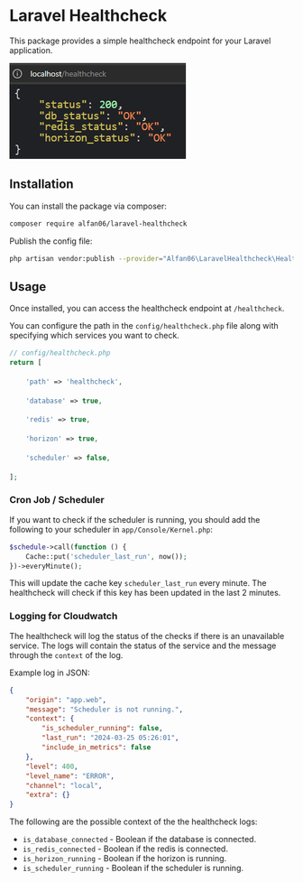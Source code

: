 # Laravel Healthcheck

This package provides a simple healthcheck endpoint for your Laravel application.

![Import Action](https://raw.githubusercontent.com/alfan06/laravel-healthcheck/master/docs/healthcheck.png)

## Installation

You can install the package via composer:

```bash
composer require alfan06/laravel-healthcheck
```

Publish the config file:

```bash
php artisan vendor:publish --provider="Alfan06\LaravelHealthcheck\HealthcheckServiceProvider"
```

## Usage

Once installed, you can access the healthcheck endpoint at `/healthcheck`.

You can configure the path in the `config/healthcheck.php` file along with specifying which services you want to check.

```php
// config/healthcheck.php
return [

    'path' => 'healthcheck',

    'database' => true,

    'redis' => true,

    'horizon' => true,

    'scheduler' => false,

];
```

### Cron Job / Scheduler

If you want to check if the scheduler is running, you should add the following to your scheduler in
`app/Console/Kernel.php`:

```php
$schedule->call(function () {
    Cache::put('scheduler_last_run', now());
})->everyMinute();
```

This will update the cache key `scheduler_last_run` every minute. The healthcheck will check if this key has been
updated in the last 2 minutes.

### Logging for Cloudwatch

The healthcheck will log the status of the checks if there is an unavailable service. The logs will contain the
status of the service and the message through the `context` of the log.

Example log in JSON:

```json
{
    "origin": "app.web",
    "message": "Scheduler is not running.",
    "context": {
        "is_scheduler_running": false,
        "last_run": "2024-03-25 05:26:01",
        "include_in_metrics": false
    },
    "level": 400,
    "level_name": "ERROR",
    "channel": "local",
    "extra": {}
}
```

The following are the possible context of the the healthcheck logs:

- `is_database_connected` - Boolean if the database is connected.
- `is_redis_connected` - Boolean if the redis is connected.
- `is_horizon_running` - Boolean if the horizon is running.
- `is_scheduler_running` - Boolean if the scheduler is running.
